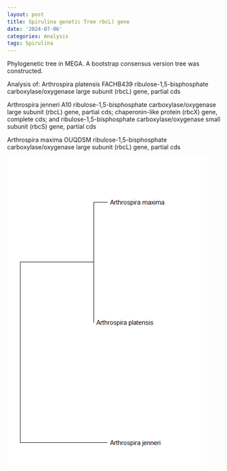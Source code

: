 ```yaml
---
layout: post
title: Spirulina genetic Tree rbcL) gene
date: '2024-07-06'
categories: Analysis
tags: Spirulina
---
```

Phylogenetic tree in MEGA. A bootstrap consensus version tree was constructed.

Analysis of:
 Arthrospira platensis FACHB439 ribulose-1,5-bisphosphate carboxylase/oxygenase large subunit (rbcL) gene, partial cds

Arthrospira jenneri A10 ribulose-1,5-bisphosphate carboxylase/oxygenase large subunit (rbcL) gene, partial cds; chaperonin-like protein (rbcX) gene, complete cds; and ribulose-1,5-bisphosphate carboxylase/oxygenase small subunit (rbcS) gene, partial cds

Arthrospira maxima OUQDSM ribulose-1,5-bisphosphate carboxylase/oxygenase large subunit (rbcL) gene, partial cds

![Spirulina genetic tree](../images/Spirulina.png)